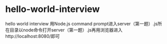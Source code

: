 # hello-world-interview
hello world interview
用Node.js command prompt进入server（第一题）.js所在目录以node命令打开server（第一题）.js再用浏览器进入http://localhost:8080/即可
